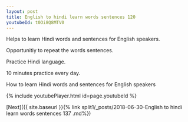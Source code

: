 ```yaml
---
layout: post
title: English to hindi learn words sentences 120 
youtubeId: t0Oi8Q8MTV0
---
```

 
 
Helps to learn Hindi words and sentences for English speakers.

Opportunitiy to repeat the words sentences. 

Practice Hindi language. 
 
10 minutes practice every day. 
 
How to learn Hindi words and sentences for English speakers 
 
{% include youtubePlayer.html id=page.youtubeId %}
 
 
[Next]({{ site.baseurl }}{% link  split1/_posts/2018-06-30-English to hindi learn words sentences 137 .md%})
 
